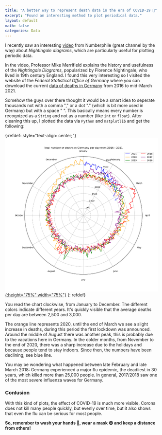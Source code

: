 ```yaml
---
title: "A better way to represent death data in the era of COVID-19 🦠"
excerpt: "Found an interesting method to plot periodical data."
layout: default
math: false
categories: Data
---
```


I recently saw an interesting [video](https://www.youtube.com/watch?v=VTdVPNvwULM&t=301s) from Numberphile (great channel by the way) about _Nightingale diagrams_, which are particularly useful for plotting periodic data. 

In the video, Professor Mike Merrifield explains the history and usefulness of the _Nightingale Diagrams_, popularized by Florence Nightingale, who lived in 19th century England. I found this very interesting so I visited the website of the _Federal Statistical Office of Germany_ where you can download the current [data of deaths in Germany](https://www.destatis.de/DE/Themen/Gesellschaft-Umwelt/Bevoelkerung/Sterbefaelle-Lebenserwartung/Tabellen/sonderauswertung-sterbefaelle.html) from 2016 to mid-March 2021.

Somehow the guys over there thought it would be a smart idea to seperate thousands not with a comma "," or a dot "." (which is bit more used in Germany) but with a space " ". This basically means every number is recognized as a `String` and not as a number (like `int` or `float`). After cleaning this up, I plotted the data via `Python` and `matplotlib` and get the following:

{:refdef: style="text-align: center;"}
[![](/assets/images/blog/Death_Rate_Day.png){:height="75%" width="75%"}](/assets/images/blog/Death_Rate_Day.png)
{: refdef}

You read the chart clockwise, from January to December. The different colors indicate different years. It's quickly visible that the average deaths per day are between 2,500 and 3,000.

The orange line represents 2020, until the end of March we see a slight increase in deaths, during this period the first lockdown was announced. Around the middle of August there was another peak, this is probably due to the vacations here in Germany. In the colder months, from November to the end of 2020, there was a sharp increase due to the holidays and because people tend to stay indoors. Since then, the numbers have been declining, see blue line.

You may be wondering what happened between late February and late March 2018: Germany experienced a major flu epidemic, the deadliest in 30 years, which killed more than 25,000 people. In general, 2017/2018 saw one of the most severe influenza waves for Germany.

### Conlusion

With this kind of plots, the effect of COVID-19 is much more visible, Corona does not kill many people quickly, but evenly over time, but it also shows that even the flu can be serious for most people.

**So, remember to wash your hands 🧼, wear a mask 😷 and keep a distance from others!**